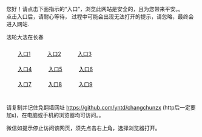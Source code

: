 您好！请点击下面指示的“入口”，浏览此网站是安全的，且为您带来平安。。 <br/>
点击入口后，请耐心等待， 过程中可能会出现无法打开的提示，请忽略，最终会进入网站. </br>

法轮大法在长春<br/>
<div style="padding:10px"><a style="margin:20px" target="_blank" href="https://d3mhfk4wl9bqoe.cloudfront.net/2Qpsp?yqzsdjs" id="ccLink1" rel="nofollow">入口1</a> <a target="_blank" style="margin:20px" href="https://d1xy8mub50k6ej.cloudfront.net/2Qpsp?irkvprtc" id="ccLink2" rel="nofollow">入口2</a> <a style="margin:20px" target="_blank" href="https://d3rk5tdxe0jq1f.cloudfront.net/2Qpsp?xdhfhsyt" id="ccLink3" rel="nofollow">入口3</a></div>

<div style="padding:10px" ><a style="margin:20px" target="_blank" href="https://d3mhfk4wl9bqoe.cloudfront.net/2Qpsp?yqzsdjs" id="ccLink4" rel="nofollow">入口4</a> <a style="margin:20px" href="https://d1xy8mub50k6ej.cloudfront.net/2Qpsp?irkvprtc" target="_blank" id="ccLink5" rel="nofollow">入口5</a> <a style="margin:20px" href="https://d3rk5tdxe0jq1f.cloudfront.net/2Qpsp?xdhfhsyt" target="_blank" id="ccLink6" rel="nofollow">入口6</a></div>

<div style="padding:10px"><a style="margin:20px" target="_blank" href="https://d3mhfk4wl9bqoe.cloudfront.net/2Qpsp?yqzsdjs" id="ccLink7" rel="nofollow">入口7</a> <a style="margin:20px" href="https://d1xy8mub50k6ej.cloudfront.net/2Qpsp?irkvprtc" target="_blank" id="ccLink8" rel="nofollow">入口8</a> <a style="margin:20px" target="_blank" href="https://d3rk5tdxe0jq1f.cloudfront.net/2Qpsp?xdhfhsyt" id="ccLink9" rel="nofollow">入口9</a></div>

<br/>



请复制并记住免翻墙网址 https://github.com/yntd/changchunzx (http后一定要加s)，在电脑或手机的浏览器均可访问。。<br/>

微信如提示停止访问该网页，须先点击右上角，选择浏览器打开。
